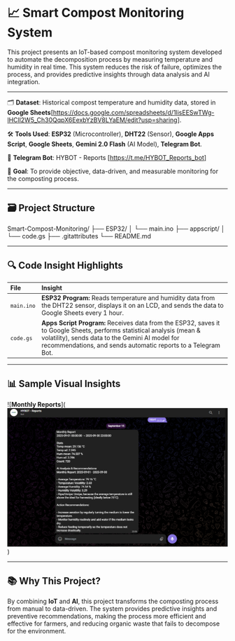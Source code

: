 # 📈 Smart Compost Monitoring System

This project presents an IoT-based compost monitoring system developed to automate the decomposition process by measuring temperature and humidity in real time. This system reduces the risk of failure, optimizes the process, and provides predictive insights through data analysis and AI integration.

---

🗂️ **Dataset**: Historical compost temperature and humidity data, stored in **Google Sheets**[https://docs.google.com/spreadsheets/d/1lisEESwTWg-lHCll2W5_Ch30QqpX6EexbYzBV8LYaEM/edit?usp=sharing].

🛠️ **Tools Used**: **ESP32** (Microcontroller), **DHT22** (Sensor), **Google Apps Script**, **Google Sheets**, **Gemini 2.0 Flash** (AI Model), **Telegram Bot**.

🤖 **Telegram Bot**: HYBOT - Reports [https://t.me/HYBOT_Reports_bot]

🎯 **Goal**: To provide objective, data-driven, and measurable monitoring for the composting process.

---

## 🗃️ Project Structure

Smart-Compost-Monitoring/
├── ESP32/
│ └── main.ino
├── appscript/
│ └── code.gs
├── .gitattributes
└── README.md

---

## 🔍 Code Insight Highlights

| File | Insight |
| :--- | :--- |
| `main.ino` | **ESP32 Program:** Reads temperature and humidity data from the DHT22 sensor, displays it on an LCD, and sends the data to Google Sheets every 1 hour. |
| `code.gs` | **Apps Script Program:** Receives data from the ESP32, saves it to Google Sheets, performs statistical analysis (mean & volatility), sends data to the Gemini AI model for recommendations, and sends automatic reports to a Telegram Bot. |

---

## 📊 Sample Visual Insights

![**Monthly Reports**](![alt text](example-output.png))

---

## 📚 Why This Project?

By combining **IoT** and **AI**, this project transforms the composting process from manual to data-driven. The system provides predictive insights and preventive recommendations, making the process more efficient and effective for farmers, and reducing organic waste that fails to decompose for the environment.